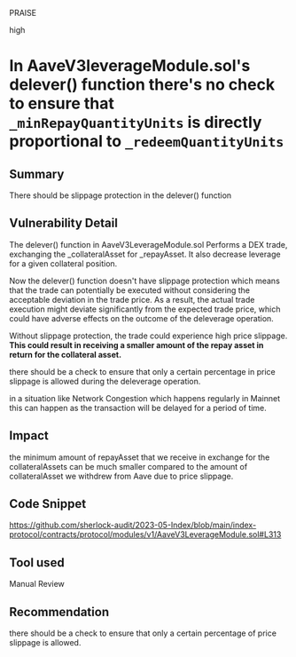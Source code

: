 PRAISE

high

# In AaveV3leverageModule.sol's delever() function there's no check to ensure that `_minRepayQuantityUnits` is directly proportional to `_redeemQuantityUnits`

## Summary
There should be slippage protection in the delever() function

## Vulnerability Detail
The delever() function in AaveV3LeverageModule.sol Performs a DEX trade, exchanging the _collateralAsset for _repayAsset. It also decrease leverage for a given collateral position.

Now the delever() function doesn't have slippage protection which means that the trade can potentially be executed without considering the acceptable deviation in the trade price. As a result, the actual trade execution might deviate significantly from the expected trade price, which could have adverse effects on the outcome of the deleverage operation.

Without slippage protection, the trade could experience high price slippage. **This could result in receiving a smaller amount of the repay asset in return for the collateral asset.**

there should be a check to ensure that only a certain percentage in price slippage is allowed during the deleverage operation.

in a situation like Network Congestion which happens regularly in Mainnet this can happen as the transaction will be delayed for a period of time.

## Impact
the minimum amount of repayAsset that we receive in exchange for the collateralAssets can be much smaller compared to the amount of collateralAsset we withdrew from Aave due to price slippage.

## Code Snippet
https://github.com/sherlock-audit/2023-05-Index/blob/main/index-protocol/contracts/protocol/modules/v1/AaveV3LeverageModule.sol#L313

## Tool used

Manual Review

## Recommendation
there should be a check to ensure that only a certain percentage of price slippage is allowed.
